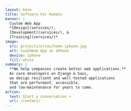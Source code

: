 ```yaml
---
layout: base
title: Software For Humans
banner: |
  Custom Web App
  *[Design](services/),
  [Development](services/), &
  [Training](services/)*
image:
  src: projects/orcas/home-iphone.jpg
  alt: CoachHub App on iPhone
  device: iphone
  fill: white
summary: |
  **We help companies create better web applications.**
  As core developers on Django & Sass,
  we design resilient and well-tested applications
  that are performant, accessible,
  and low-maintenance for years to come.
action:
  text: Start a conversation »
  url: /contact/
---
```

